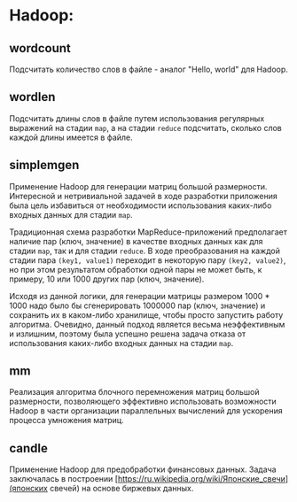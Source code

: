 # Hadoop:

## wordcount
Подсчитать количество слов в файле - аналог "Hello, world" для Hadoop.

## wordlen
Подсчитать длины слов в файле путем использования регулярных выражений на стадии `map`, а на стадии `reduce` подсчитать, сколько слов каждой длины имеется в файле.

## simplemgen
Применение Hadoop для генерации матриц большой размерности. Интересной и нетривиальной задачей в ходе разработки приложения была цель избавиться от необходимости использования каких-либо входных данных для стадии `map`. 

Традиционная схема разработки MapReduce-приложений предполагает наличие пар (ключ, значение) в качестве входных данных как для стадии `map`, так и для стадии `reduce`. В ходе преобразования на каждой стадии пара `(key1, value1)` переходит в некоторую пару `(key2, value2)`, но при этом результатом обработки одной пары не может быть, к примеру, 10 или 1000 других пар (ключ, значение). 

Исходя из данной логики, для генерации матрицы размером 1000 * 1000 надо было бы сгенерировать 1000000 пар (ключ, значение) и сохранить их в каком-либо хранилище, чтобы просто запустить работу алгоритма. Очевидно, данный подход является весьма неэффективным и излишним, поэтому была успешно решена задача отказа от использования каких-либо входных данных на стадии `map`.

## mm
Реализация алгоритма блочного перемножения матриц большой размерности, позволяющего эффективно использовать возможности Hadoop в части организации параллельных вычислений для ускорения процесса умножения матриц.

## candle
Применение Hadoop для предобработки финансовых данных. Задача заключалась в построении [https://ru.wikipedia.org/wiki/Японские_свечи](японских свечей) на основе биржевых данных.
